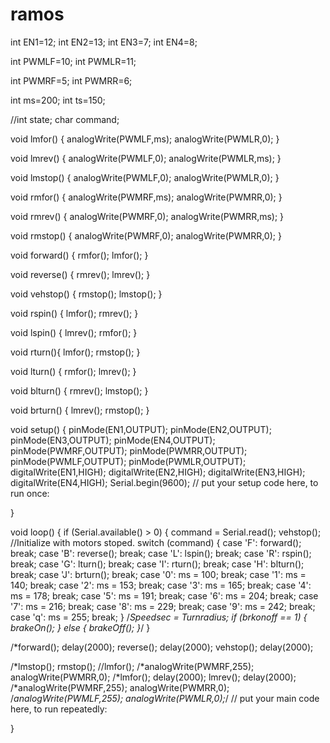 # ramos
int EN1=12;
int EN2=13;
int EN3=7;
int EN4=8;

int PWMLF=10;
int PWMLR=11;

int PWMRF=5;
int PWMRR=6;

int ms=200;
int ts=150;

//int state;
char command;

void lmfor() {
  analogWrite(PWMLF,ms);
  analogWrite(PWMLR,0);
}

void lmrev() {
  analogWrite(PWMLF,0);
  analogWrite(PWMLR,ms);
}

void lmstop() {
  analogWrite(PWMLF,0);
  analogWrite(PWMLR,0);
}

void rmfor() {
  analogWrite(PWMRF,ms);
  analogWrite(PWMRR,0);
}

void rmrev() {
  analogWrite(PWMRF,0);
  analogWrite(PWMRR,ms);
}

void rmstop() {
  analogWrite(PWMRF,0);
  analogWrite(PWMRR,0);
}

void forward() {
  rmfor();
  lmfor();
}

void reverse() {
  rmrev();
  lmrev();
}

void vehstop() {
  rmstop();
  lmstop();
}

void rspin() {
  lmfor();
  rmrev();
}

void lspin() {
  lmrev();
  rmfor();
}

void rturn(){
  lmfor();
  rmstop();
}

void lturn() {
  rmfor();
  lmrev();
}

void blturn() {
  rmrev();
  lmstop();
}

void brturn() {
  lmrev();
  rmstop();
}


void setup() {
  pinMode(EN1,OUTPUT);
  pinMode(EN2,OUTPUT);
  pinMode(EN3,OUTPUT);
  pinMode(EN4,OUTPUT);
  pinMode(PWMRF,OUTPUT);
  pinMode(PWMRR,OUTPUT);
  pinMode(PWMLF,OUTPUT);
  pinMode(PWMLR,OUTPUT);
  digitalWrite(EN1,HIGH);
  digitalWrite(EN2,HIGH);
  digitalWrite(EN3,HIGH);
  digitalWrite(EN4,HIGH);
  Serial.begin(9600);
  // put your setup code here, to run once:

}

void loop() {
  if (Serial.available() > 0) {
    command = Serial.read();
    vehstop(); //Initialize with motors stoped.
    switch (command) {
      case 'F':
        forward();
        break;
      case 'B':
        reverse();
        break;
      case 'L':
        lspin();
        break;
      case 'R':
        rspin();
        break;
      case 'G':
        lturn();
        break;
      case 'I':
       rturn();
        break;
      case 'H':
        blturn();
        break;
      case 'J':
        brturn();
        break;
      case '0':
        ms = 100;
        break;
      case '1':
        ms = 140;
        break;
      case '2':
        ms = 153;
        break;
      case '3':
        ms = 165;
        break;
      case '4':
        ms = 178;
        break;
      case '5':
       ms = 191;
        break;
      case '6':
        ms = 204;
        break;
      case '7':
        ms = 216;
        break;
      case '8':
        ms = 229;
        break;
      case '9':
        ms = 242;
        break;
      case 'q':
        ms = 255;
        break;
    }
    /*Speedsec = Turnradius;
    if (brkonoff == 1) {
      brakeOn();
    } else {
      brakeOff();
    }*/
  }

     
  /*forward();
  delay(2000);
  reverse();
  delay(2000);
  vehstop();
  delay(2000);
  
  /*lmstop();
  rmstop();
  //lmfor();
  /*analogWrite(PWMRF,255);
  analogWrite(PWMRR,0);
  /*lmfor();
  delay(2000);
  lmrev();
  delay(2000);
  /*analogWrite(PWMRF,255);
  analogWrite(PWMRR,0);
  /*analogWrite(PWMLF,255);
  analogWrite(PWMLR,0);*/
  // put your main code here, to run repeatedly:

}
